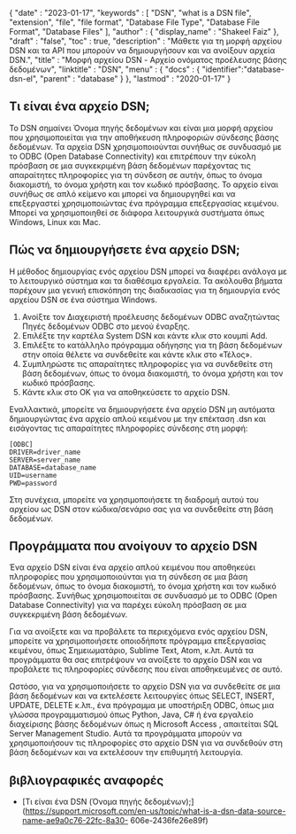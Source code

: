{
  "date" : "2023-01-17",
  "keywords" : [ "DSN", "what is a DSN file", "extension", "file", "file format", "Database File Type", "Database File Format", "Database Files" ],
  "author" : {
    "display_name" : "Shakeel Faiz"
},
  "draft" : "false",
  "toc" : true,
  "description" : "Μάθετε για τη μορφή αρχείου DSN και τα API που μπορούν να δημιουργήσουν και να ανοίξουν αρχεία DSN.",
  "title" : "Μορφή αρχείου DSN - Αρχείο ονόματος προέλευσης βάσης δεδομένων",
  "linktitle" : "DSN",
  "menu" : {
    "docs" : {
      "identifier":"database-dsn-el",
      "parent" : "database"
}
},
  "lastmod" : "2020-01-17"
}

## Τι είναι ένα αρχείο DSN;

Το DSN σημαίνει Όνομα πηγής δεδομένων και είναι μια μορφή αρχείου που χρησιμοποιείται για την αποθήκευση πληροφοριών σύνδεσης βάσης δεδομένων. Τα αρχεία DSN χρησιμοποιούνται συνήθως σε συνδυασμό με το ODBC (Open Database Connectivity) και επιτρέπουν την εύκολη πρόσβαση σε μια συγκεκριμένη βάση δεδομένων παρέχοντας τις απαραίτητες πληροφορίες για τη σύνδεση σε αυτήν, όπως το όνομα διακομιστή, το όνομα χρήστη και τον κωδικό πρόσβασης. Το αρχείο είναι συνήθως σε απλό κείμενο και μπορεί να δημιουργηθεί και να επεξεργαστεί χρησιμοποιώντας ένα πρόγραμμα επεξεργασίας κειμένου. Μπορεί να χρησιμοποιηθεί σε διάφορα λειτουργικά συστήματα όπως Windows, Linux και Mac.

## Πώς να δημιουργήσετε ένα αρχείο DSN;

Η μέθοδος δημιουργίας ενός αρχείου DSN μπορεί να διαφέρει ανάλογα με το λειτουργικό σύστημα και τα διαθέσιμα εργαλεία. Τα ακόλουθα βήματα παρέχουν μια γενική επισκόπηση της διαδικασίας για τη δημιουργία ενός αρχείου DSN σε ένα σύστημα Windows.

1. Ανοίξτε τον Διαχειριστή προέλευσης δεδομένων ODBC αναζητώντας Πηγές δεδομένων ODBC στο μενού έναρξης.
2. Επιλέξτε την καρτέλα System DSN και κάντε κλικ στο κουμπί Add.
3. Επιλέξτε το κατάλληλο πρόγραμμα οδήγησης για τη βάση δεδομένων στην οποία θέλετε να συνδεθείτε και κάντε κλικ στο «Τέλος».
4. Συμπληρώστε τις απαραίτητες πληροφορίες για να συνδεθείτε στη βάση δεδομένων, όπως το όνομα διακομιστή, το όνομα χρήστη και τον κωδικό πρόσβασης.
5. Κάντε κλικ στο OK για να αποθηκεύσετε το αρχείο DSN.

Εναλλακτικά, μπορείτε να δημιουργήσετε ένα αρχείο DSN μη αυτόματα δημιουργώντας ένα αρχείο απλού κειμένου με την επέκταση .dsn και εισάγοντας τις απαραίτητες πληροφορίες σύνδεσης στη μορφή:

```
[ODBC]
DRIVER=driver_name
SERVER=server_name
DATABASE=database_name
UID=username
PWD=password
```

Στη συνέχεια, μπορείτε να χρησιμοποιήσετε τη διαδρομή αυτού του αρχείου ως DSN στον κώδικα/σενάριο σας για να συνδεθείτε στη βάση δεδομένων.

## Προγράμματα που ανοίγουν το αρχείο DSN

Ένα αρχείο DSN είναι ένα αρχείο απλού κειμένου που αποθηκεύει πληροφορίες που χρησιμοποιούνται για τη σύνδεση σε μια βάση δεδομένων, όπως το όνομα διακομιστή, το όνομα χρήστη και τον κωδικό πρόσβασης. Συνήθως χρησιμοποιείται σε συνδυασμό με το ODBC (Open Database Connectivity) για να παρέχει εύκολη πρόσβαση σε μια συγκεκριμένη βάση δεδομένων.

Για να ανοίξετε και να προβάλετε τα περιεχόμενα ενός αρχείου DSN, μπορείτε να χρησιμοποιήσετε οποιοδήποτε πρόγραμμα επεξεργασίας κειμένου, όπως Σημειωματάριο, Sublime Text, Atom, κ.λπ. Αυτά τα προγράμματα θα σας επιτρέψουν να ανοίξετε το αρχείο DSN και να προβάλετε τις πληροφορίες σύνδεσης που είναι αποθηκευμένες σε αυτό.

Ωστόσο, για να χρησιμοποιήσετε το αρχείο DSN για να συνδεθείτε σε μια βάση δεδομένων και να εκτελέσετε λειτουργίες όπως SELECT, INSERT, UPDATE, DELETE κ.λπ., ένα πρόγραμμα με υποστήριξη ODBC, όπως μια γλώσσα προγραμματισμού όπως Python, Java, C# ή ένα εργαλείο διαχείρισης βάσης δεδομένων όπως η Microsoft Access , απαιτείται SQL Server Management Studio. Αυτά τα προγράμματα μπορούν να χρησιμοποιήσουν τις πληροφορίες στο αρχείο DSN για να συνδεθούν στη βάση δεδομένων και να εκτελέσουν την επιθυμητή λειτουργία.

## βιβλιογραφικές αναφορές

* [Τι είναι ένα DSN (Όνομα πηγής δεδομένων);](https://support.microsoft.com/en-us/topic/what-is-a-dsn-data-source-name-ae9a0c76-22fc-8a30- 606e-2436fe26e89f)



